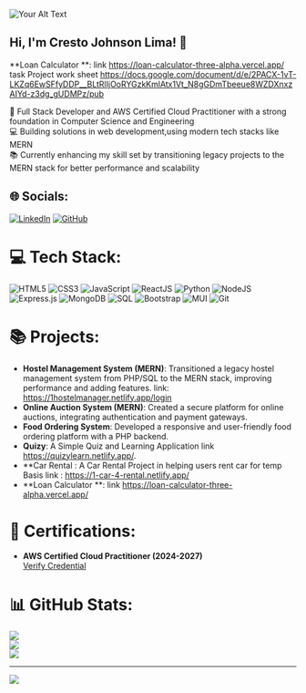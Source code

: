 ![Your Alt Text](assets/crestolima.gif)

## Hi, I'm Cresto Johnson Lima! 👋
**Loan Calculator **: link https://loan-calculator-three-alpha.vercel.app/   task Project work sheet https://docs.google.com/document/d/e/2PACX-1vT-LKZq6EwSFfyDDP__BLtRlIjOoRYGzkKmlAtx1Vt_N8gGDmTbeeue8WZDXnxzAIYd-z3dg_gUDMPz/pub
 

🚀 Full Stack Developer and AWS Certified Cloud Practitioner with a strong foundation in Computer Science and Engineering<br/>
💻 Building solutions in web development,using modern tech stacks like MERN<br/>
📚 Currently enhancing my skill set by transitioning legacy projects to the MERN stack for better performance and scalability<br/>

## 🌐 Socials:
[![LinkedIn](https://img.shields.io/badge/LinkedIn-%230077B5.svg?logo=linkedin&logoColor=white)](https://linkedin.com/in/cresto-lima) [![GitHub](https://img.shields.io/badge/GitHub-%23121011.svg?logo=github&logoColor=white)](https://github.com/Crestolima)

# 💻 Tech Stack:
![HTML5](https://img.shields.io/badge/html5-%23E34F26.svg?style=for-the-badge&logo=html5&logoColor=white) 
![CSS3](https://img.shields.io/badge/css3-%231572B6.svg?style=for-the-badge&logo=css3&logoColor=white) 
![JavaScript](https://img.shields.io/badge/javascript-%23323330.svg?style=for-the-badge&logo=javascript&logoColor=%23F7DF1E) 
![ReactJS](https://img.shields.io/badge/reactjs-%2320232a.svg?style=for-the-badge&logo=react&logoColor=%2361DAFB) 
![Python](https://img.shields.io/badge/python-3670A0?style=for-the-badge&logo=python&logoColor=ffdd54)
![NodeJS](https://img.shields.io/badge/node.js-6DA55F?style=for-the-badge&logo=node.js&logoColor=white) 
![Express.js](https://img.shields.io/badge/express.js-%23404d59.svg?style=for-the-badge&logo=express&logoColor=%2361DAFB) 
![MongoDB](https://img.shields.io/badge/mongodb-%234ea94b.svg?style=for-the-badge&logo=mongodb&logoColor=white) 
![SQL](https://img.shields.io/badge/SQL-%23007ACC.svg?style=for-the-badge&logo=MicrosoftSQLServer&logoColor=white) 
![Bootstrap](https://img.shields.io/badge/bootstrap-%238511FA.svg?style=for-the-badge&logo=bootstrap&logoColor=white)
![MUI](https://img.shields.io/badge/MUI-%230081CB.svg?style=for-the-badge&logo=mui&logoColor=white)
![Git](https://img.shields.io/badge/git-%23F05033.svg?style=for-the-badge&logo=git&logoColor=white)

# 📚 Projects:
- **Hostel Management System (MERN)**: Transitioned a legacy hostel management system from PHP/SQL to the MERN stack, improving performance and adding features. link: https://1hostelmanager.netlify.app/login
- **Online Auction System (MERN)**: Created a secure platform for online auctions, integrating authentication and payment gateways.
- **Food Ordering System**: Developed a responsive and user-friendly food ordering platform with a PHP backend.
- **Quizy**: A Simple Quiz and Learning Application link https://quizylearn.netlify.app/.
- **Car Rental : A Car Rental Project in helping users rent car for temp Basis link : https://1-car-4-rental.netlify.app/
- **Loan Calculator **: link https://loan-calculator-three-alpha.vercel.app/

# 📜 Certifications:
- **AWS Certified Cloud Practitioner (2024-2027)**  
[Verify Credential](https://cp.certmetrics.com/amazon/en/public/verify/credential/e4562bdf88af4cafa31664c297058d53?trk=public_profile_see-credential)

# 📊 GitHub Stats:
![](https://github-readme-stats.vercel.app/api?username=Crestolima&theme=dark&hide_border=false&include_all_commits=false&count_private=false)<br/>
![](https://github-readme-streak-stats.herokuapp.com/?user=Crestolima&theme=dark&hide_border=false)<br/>
![](https://github-readme-stats.vercel.app/api/top-langs/?username=Crestolima&theme=dark&hide_border=false&include_all_commits=false&count_private=false&layout=compact)

---

[![](https://visitcount.itsvg.in/api?id=Crestolima&icon=0&color=0)](https://visitcount.itsvg.in)

<!-- Proudly created with GPRM ( https://gprm.itsvg.in ) -->

